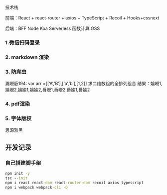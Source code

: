 技术栈

前端：React + react-router + axios + TypeScript + Recoil + Hooks+cssnext

后端：BFF Node Koa Serverless 函数计算  OSS

### 1.微信扫码登录

### 2. markdown 渲染

### 3. 防爬虫

瀃巆廞194: var arr =[[‘A’,’B’],[‘a’,’b’],[1,2]] 求二维数组的全排列组合 结果：婨巆1,婨巆2,婨婾1,婨婾2,噕巆1,噕巆2,噕婾1,噕婾2

### 4. pdf渲染

### 5. 字体版权

思源雅黑

## 开发记录

### 自己搭建脚手架

```cmd
npm init -y
tsc --init
npm i react react-dom react-router-dom recoil axios typescript
npm i webpack webpack-cli -D
```

